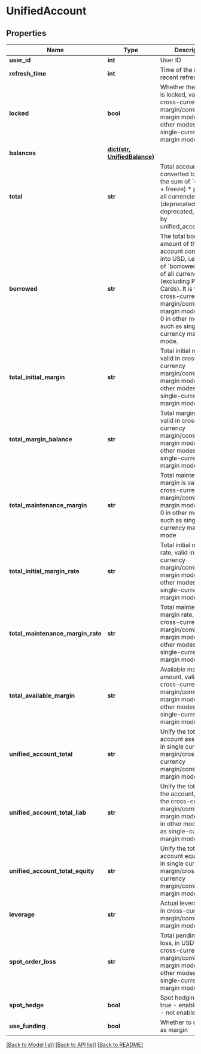 # UnifiedAccount

## Properties
Name | Type | Description | Notes
------------ | ------------- | ------------- | -------------
**user_id** | **int** | User ID | [optional] 
**refresh_time** | **int** | Time of the most recent refresh | [optional] 
**locked** | **bool** | Whether the account is locked, valid in cross-currency margin/combined margin mode, false in other modes such as single-currency margin mode | [optional] 
**balances** | [**dict(str, UnifiedBalance)**](UnifiedBalance.md) |  | [optional] 
**total** | **str** | Total account assets converted to USD, i.e. the sum of &#x60;(available + freeze) * price&#x60;  in all currencies (deprecated, to be deprecated, replaced by unified_account_total) | [optional] 
**borrowed** | **str** | The total borrowed amount of the account converted into USD, i.e. the sum of &#x60;borrowed * price&#x60; of all currencies (excluding Point Cards). It is valid in cross-currency margin/combined margin mode, and is 0 in other modes such as single-currency margin mode. | [optional] 
**total_initial_margin** | **str** | Total initial margin, valid in cross-currency margin/combined margin mode, 0 in other modes such as single-currency margin mode | [optional] 
**total_margin_balance** | **str** | Total margin balance, valid in cross-currency margin/combined margin mode, 0 in other modes such as single-currency margin mode | [optional] 
**total_maintenance_margin** | **str** | Total maintenance margin is valid in cross-currency margin/combined margin mode, and is 0 in other modes such as single-currency margin mode | [optional] 
**total_initial_margin_rate** | **str** | Total initial margin rate, valid in cross-currency margin/combined margin mode, 0 in other modes such as single-currency margin mode | [optional] 
**total_maintenance_margin_rate** | **str** | Total maintenance margin rate, valid in cross-currency margin/combined margin mode, 0 in other modes such as single-currency margin mode | [optional] 
**total_available_margin** | **str** | Available margin amount, valid in cross-currency margin/combined margin mode, 0 in other modes such as single-currency margin mode | [optional] 
**unified_account_total** | **str** | Unify the total account assets, valid in single currency margin/cross-currency margin/combined margin mode | [optional] 
**unified_account_total_liab** | **str** | Unify the total loan of the account, valid in the cross-currency margin/combined margin mode, and 0 in other modes such as single-currency margin mode | [optional] 
**unified_account_total_equity** | **str** | Unify the total account equity, valid in single currency margin/cross-currency margin/combined margin mode | [optional] 
**leverage** | **str** | Actual leverage, valid in cross-currency margin/combined margin mode | [optional] [readonly] 
**spot_order_loss** | **str** | Total pending order loss, in USDT, valid in cross-currency margin/combined margin mode, 0 in other modes such as single-currency margin mode | [optional] 
**spot_hedge** | **bool** | Spot hedging status, true - enabled, false - not enabled. | [optional] 
**use_funding** | **bool** | Whether to use funds as margin | [optional] 

[[Back to Model list]](../README.md#documentation-for-models) [[Back to API list]](../README.md#documentation-for-api-endpoints) [[Back to README]](../README.md)


